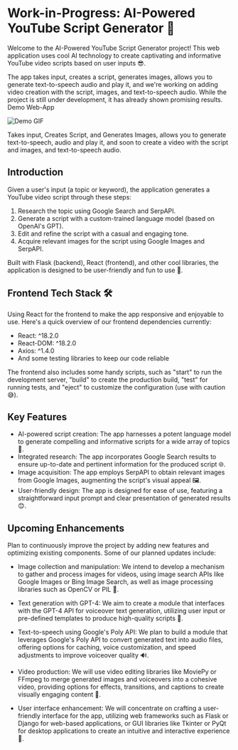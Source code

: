# Work-in-Progress: AI-Powered YouTube Script Generator 🚧

Welcome to the AI-Powered YouTube Script Generator project! This web application uses cool AI technology to create captivating and informative YouTube video scripts based on user inputs 😎.

The app takes input, creates a script, generates images, allows you to generate text-to-speech audio and play it, and we're working on adding video creation with the script, images, and text-to-speech audio. While the project is still under development, it has already shown promising results.
Demo Web-App

![Demo GIF](https://media.giphy.com/media/v1.Y2lkPTc5MGI3NjExMTRiYjM2NzUzZDUxODg3NWZjNzJmNmFjZTgwMzViMTZiMjMxYzAwNSZlcD12MV9pbnRlcm5hbF9naWZzX2dpZklkJmN0PWc/WGXSVm4WdEYsqLGjb8/giphy.gif)

Takes input, Creates Script, and Generates Images, allows you to generate text-to-speech, audio and play it, and soon to create a video with the script and images, and text-to-speech audio.

## Introduction

Given a user's input (a topic or keyword), the application generates a YouTube video script through these steps:

1. Research the topic using Google Search and SerpAPI.
2. Generate a script with a custom-trained language model (based on OpenAI's GPT).
3. Edit and refine the script with a casual and engaging tone.
4. Acquire relevant images for the script using Google Images and SerpAPI.

Built with Flask (backend), React (frontend), and other cool libraries, the application is designed to be user-friendly and fun to use 🎉.

## Frontend Tech Stack 🛠

Using React for the frontend to make the app responsive and enjoyable to use. Here's a quick overview of our frontend dependencies currently:

- React: ^18.2.0
- React-DOM: ^18.2.0
- Axios: ^1.4.0
- And some testing libraries to keep our code reliable

The frontend also includes some handy scripts, such as "start" to run the development server, "build" to create the production build, "test" for running tests, and "eject" to customize the configuration (use with caution 😅).

## Key Features

- AI-powered script creation: The app harnesses a potent language model to generate compelling and informative scripts for a wide array of topics 🧠.
- Integrated research: The app incorporates Google Search results to ensure up-to-date and pertinent information for the produced script 🌐.
- Image acquisition: The app employs SerpAPI to obtain relevant images from Google Images, augmenting the script's visual appeal 🖼.
- User-friendly design: The app is designed for ease of use, featuring a straightforward input prompt and clear presentation of generated results 😊.

## Upcoming Enhancements

Plan to continuously improve the project by adding new features and optimizing existing components. Some of our planned updates include:

- Image collection and manipulation: We intend to develop a mechanism to gather and process images for videos, using image search APIs like Google Images or Bing Image Search, as well as image processing libraries such as OpenCV or PIL 📸.

- Text generation with GPT-4: We aim to create a module that interfaces with the GPT-4 API for voiceover text generation, utilizing user input or pre-defined templates to produce high-quality scripts 📝.

- Text-to-speech using Google's Poly API: We plan to build a module that leverages Google's Poly API to convert generated text into audio files, offering options for caching, voice customization, and speed adjustments to improve voiceover quality 🔊.

- Video production: We will use video editing libraries like MoviePy or FFmpeg to merge generated images and voiceovers into a cohesive video, providing options for effects, transitions, and captions to create visually engaging content 🎥.

- User interface enhancement: We will concentrate on crafting a user-friendly interface for the app, utilizing web frameworks such as Flask or Django for web-based applications, or GUI libraries like Tkinter or PyQt for desktop applications to create an intuitive and interactive experience 🌟.
